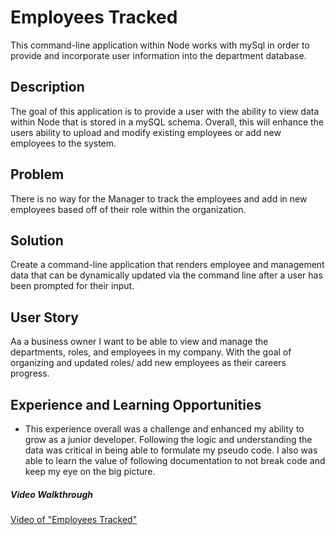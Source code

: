 # Employees Tracked

This command-line application within Node works with mySql in order to provide and incorporate user information into the department database.

## Description

The goal of this application is to provide a user with the ability to view data within Node that is stored in a mySQL schema. Overall, this will enhance the users ability to upload and modify existing employees or add new employees to the system.

## Problem

There is no way for the Manager to track the employees and add in new employees based off of their role within the organization.

## Solution

Create a command-line application that renders employee and management data that can be dynamically updated via the command line after a user has been prompted for their input.

## User Story

Aa a business owner
I want to be able to view and manage the departments, roles, and employees in my company.
With the goal of organizing and updated roles/ add new employees as their careers progress.

## Experience and Learning Opportunities

- This experience overall was a challenge and enhanced my ability to grow as a junior developer. Following the logic and understanding the data was critical in being able to formulate my pseudo code. I also was able to learn the value of following documentation to not break code and keep my eye on the big picture.

##### Video Walkthrough

[Video of "Employees Tracked"]()
